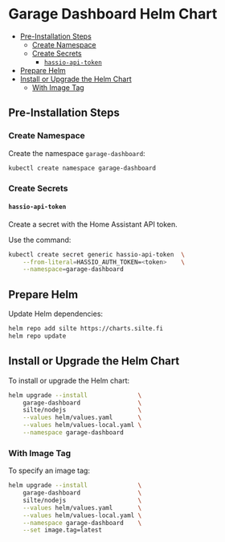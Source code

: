 # Garage Dashboard Helm Chart

<!-- NOTE: To update doctoc please run `npx doctoc ./helm/README.md --notitle` -->

<!-- START doctoc generated TOC please keep comment here to allow auto update -->
<!-- DON'T EDIT THIS SECTION, INSTEAD RE-RUN doctoc TO UPDATE -->

- [Pre-Installation Steps](#pre-installation-steps)
  - [Create Namespace](#create-namespace)
  - [Create Secrets](#create-secrets)
    - [`hassio-api-token`](#hassio-api-token)
- [Prepare Helm](#prepare-helm)
- [Install or Upgrade the Helm Chart](#install-or-upgrade-the-helm-chart)
  - [With Image Tag](#with-image-tag)

<!-- END doctoc generated TOC please keep comment here to allow auto update -->

## Pre-Installation Steps

### Create Namespace

Create the namespace `garage-dashboard`:

```bash
kubectl create namespace garage-dashboard
```

### Create Secrets

#### `hassio-api-token`

Create a secret with the Home Assistant API token.

Use the command:

```bash
kubectl create secret generic hassio-api-token  \
    --from-literal=HASSIO_AUTH_TOKEN=<token>    \
    --namespace=garage-dashboard
```

## Prepare Helm

Update Helm dependencies:

```bash
helm repo add silte https://charts.silte.fi
helm repo update
```

## Install or Upgrade the Helm Chart

To install or upgrade the Helm chart:

```bash
helm upgrade --install              \
    garage-dashboard                \
    silte/nodejs                    \
    --values helm/values.yaml       \
    --values helm/values-local.yaml \
    --namespace garage-dashboard
```

### With Image Tag

To specify an image tag:

```bash
helm upgrade --install              \
    garage-dashboard                \
    silte/nodejs                    \
    --values helm/values.yaml       \
    --values helm/values-local.yaml \
    --namespace garage-dashboard    \
    --set image.tag=latest
```
